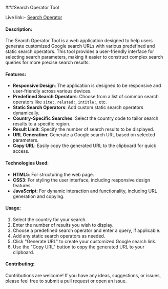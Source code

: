 ###Search Operator Tool

Live link:- [Search Operator]([url](https://punitdm.github.io/search-operator/))

#### Description:
The Search Operator Tool is a web application designed to help users generate customized Google search URLs with various predefined and static search operators. This tool provides a user-friendly interface for selecting search parameters, making it easier to construct complex search queries for more precise search results.

#### Features:
- **Responsive Design**: The application is designed to be responsive and user-friendly across various devices.
- **Predefined Search Operators**: Choose from a list of common search operators like `site:`, `related:`, `intitle:`, etc.
- **Static Search Operators**: Add custom static search operators dynamically.
- **Country-Specific Searches**: Select the country code to tailor search results to a specific region.
- **Result Limit**: Specify the number of search results to be displayed.
- **URL Generation**: Generate a Google search URL based on selected parameters.
- **Copy URL**: Easily copy the generated URL to the clipboard for quick access.

#### Technologies Used:
- **HTML5**: For structuring the web page.
- **CSS3**: For styling the user interface, including responsive design features.
- **JavaScript**: For dynamic interaction and functionality, including URL generation and copying.

#### Usage:
1. Select the country for your search.
2. Enter the number of results you wish to display.
3. Choose a predefined search operator and enter a query, if applicable.
4. Add any static search operators as needed.
5. Click "Generate URL" to create your customized Google search link.
6. Use the "Copy URL" button to copy the generated URL to your clipboard.

#### Contributing:
Contributions are welcome! If you have any ideas, suggestions, or issues, please feel free to submit a pull request or open an issue.
